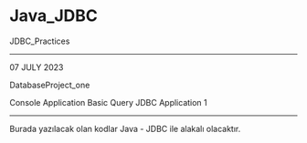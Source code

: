 # Java_JDBC
JDBC_Practices

----

07 JULY 2023

DatabaseProject_one

Console Application Basic Query JDBC Application 1


----
Burada yazılacak olan kodlar 
Java - JDBC ile alakalı olacaktır.
